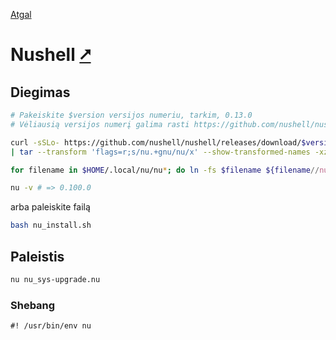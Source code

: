 [Atgal](./readme.md)

# Nushell [&#x2B67;](https://www.nushell.sh/)

## Diegimas

```bash
# Pakeiskite $version versijos numeriu, tarkim, 0.13.0
# Vėliausią versijos numerį galima rasti https://github.com/nushell/nushell/releases/latest

curl -sSLo- https://github.com/nushell/nushell/releases/download/$version/nu-$version-x86_64-unknown-linux-gnu.tar.gz \
| tar --transform 'flags=r;s/nu.+gnu/nu/x' --show-transformed-names -xzv -C "$HOME/.local"

for filename in $HOME/.local/nu/nu*; do ln -fs $filename ${filename//nu\//bin/}; done

nu -v # => 0.100.0
```

arba paleiskite failą

```bash
bash nu_install.sh
```

## Paleistis

```bash
nu nu_sys-upgrade.nu
```

### Shebang

```shebang
#! /usr/bin/env nu
```
